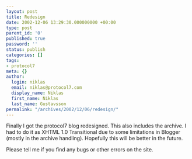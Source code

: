 ```yaml
---
layout: post
title: Redesign
date: 2002-12-06 13:29:30.000000000 +00:00
type: post
parent_id: '0'
published: true
password: ''
status: publish
categories: []
tags:
- protocol7
meta: {}
author:
  login: niklas
  email: niklas@protocol7.com
  display_name: Niklas
  first_name: Niklas
  last_name: Gustavsson
permalink: "/archives/2002/12/06/redesign/"
---
```

Finally I got the protocol7 blog redesigned. This also includes the archive. I had to do it as XHTML 1.0 Transitional due to some limitations in Blogger (mostly in the archive handling). Hopefully this will be better in the future.

Please tell me if you find any bugs or other errors on the site.

